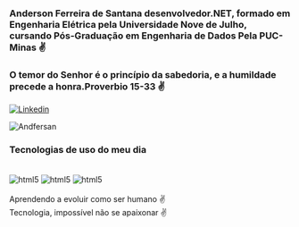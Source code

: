 ### Anderson Ferreira de Santana desenvolvedor.NET, formado em Engenharia Elétrica pela Universidade Nove de Julho, cursando Pós-Graduação em Engenharia de Dados Pela PUC-Minas ✌️
### O temor do Senhor é o princípio da sabedoria, e a humildade precede a honra.Proverbio 15-33 ✌️

[![Linkedin](https://img.shields.io/badge/LinkedIn-0077B5?style=for-the-badge&logo=linkedin&logoColor=white)](https://www.linkedin.com/in/anderson-santana-89b781213/)

![Andfersan](https://github-readme-stats.vercel.app/api?username=andfersan&show_icons=true&theme=dracula)


### Tecnologias de uso do meu dia

<div style="display: inline_block"><br/>
<img align="center" alt="html5" src="https://img.shields.io/badge/.NET-5C2D91?style=for-the-badge&logo=.net&logoColor=white"/>
<img align="center" alt="html5" src="https://img.shields.io/badge/MySQL-00000F?style=for-the-badge&logo=mysql&logoColor=white"/>
<img align="center" alt="html5" src="https://img.shields.io/badge/C%23-239120?style=for-the-badge&logo=c-sharp&logoColor=white"/>
</div><br/>
Aprendendo a evoluir como ser humano ✌️<br/>
Tecnologia, impossível não se apaixonar ✌️
